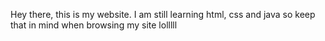 Hey there, this is my website. I am still learning html, css and java so keep that in mind when browsing my site lolllll
